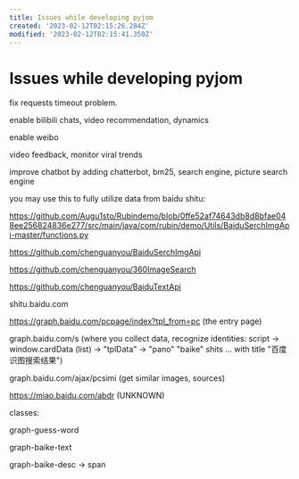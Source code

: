```yaml
---
title: Issues while developing pyjom
created: '2023-02-12T02:15:26.284Z'
modified: '2023-02-12T02:15:41.350Z'
---
```


# Issues while developing pyjom

fix requests timeout problem.

enable bilibili chats, video recommendation, dynamics

enable weibo

video feedback, monitor viral trends

improve chatbot by adding chatterbot, bm25, search engine, picture search engine

you may use this to fully utilize data from baidu shitu:

https://github.com/Augu1sto/Rubindemo/blob/0ffe52af74643db8d8bfae048ee256824836e277/src/main/java/com/rubin/demo/Utils/BaiduSerchImgApi-master/functions.py

https://github.com/chenguanyou/BaiduSerchImgApi

https://github.com/chenguanyou/360ImageSearch

https://github.com/chenguanyou/BaiduTextApi

shitu.baidu.com

https://graph.baidu.com/pcpage/index?tpl_from=pc (the entry page)

graph.baidu.com/s (where you collect data, recognize identities: script -> window.cardData (list) -> "tplData" -> "pano" "baike" shits ... with title "百度识图搜索结果") 

graph.baidu.com/ajax/pcsimi (get similar images, sources)

https://miao.baidu.com/abdr (UNKNOWN)

classes:

graph-guess-word

graph-baike-text

graph-baike-desc -> span


